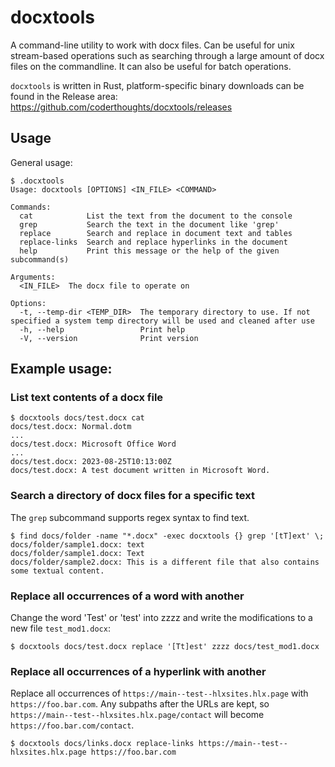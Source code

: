 # docxtools

A command-line utility to work with docx files. Can be useful for unix stream-based operations
such as searching through a large amount of docx files on the commandline. It can also be
useful for batch operations.

`docxtools` is written in Rust, platform-specific binary downloads can be found in the Release area: https://github.com/coderthoughts/docxtools/releases

## Usage

General usage:

```
$ .docxtools
Usage: docxtools [OPTIONS] <IN_FILE> <COMMAND>

Commands:
  cat            List the text from the document to the console
  grep           Search the text in the document like 'grep'
  replace        Search and replace in document text and tables
  replace-links  Search and replace hyperlinks in the document
  help           Print this message or the help of the given subcommand(s)

Arguments:
  <IN_FILE>  The docx file to operate on

Options:
  -t, --temp-dir <TEMP_DIR>  The temporary directory to use. If not specified a system temp directory will be used and cleaned after use
  -h, --help                 Print help
  -V, --version              Print version
```

## Example usage:

### List text contents of a docx file

```
$ docxtools docs/test.docx cat
docs/test.docx: Normal.dotm
...
docs/test.docx: Microsoft Office Word
...
docs/test.docx: 2023-08-25T10:13:00Z
docs/test.docx: A test document written in Microsoft Word.
```

### Search a directory of docx files for a specific text

The `grep` subcommand supports regex syntax to find text.

```
$ find docs/folder -name "*.docx" -exec docxtools {} grep '[tT]ext' \;
docs/folder/sample1.docx: text
docs/folder/sample1.docx: Text
docs/folder/sample2.docx: This is a different file that also contains some textual content.
```

### Replace all occurrences of a word with another

Change the word 'Test' or 'test' into zzzz and write the modifications to a new file `test_mod1.docx`:

```
$ docxtools docs/test.docx replace '[Tt]est' zzzz docs/test_mod1.docx
```

### Replace all occurrences of a hyperlink with another

Replace all occurrences of `https://main--test--hlxsites.hlx.page` with `https://foo.bar.com`. Any subpaths after the
URLs are kept, so `https://main--test--hlxsites.hlx.page/contact` will become `https://foo.bar.com/contact`.

```
$ docxtools docs/links.docx replace-links https://main--test--hlxsites.hlx.page https://foo.bar.com
```
